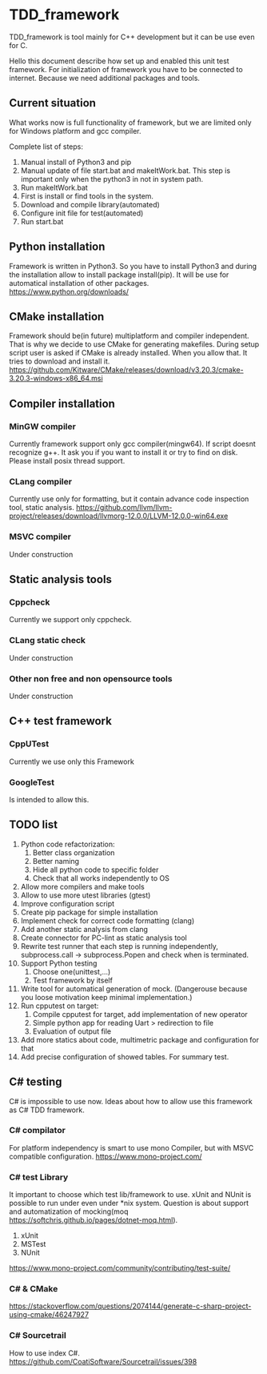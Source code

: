 # TDD_framework
TDD_framework is tool mainly for C++ development but it can be use even for C.

Hello this document describe how set up and enabled this unit test framework.
For initialization of framework you have to be connected to internet. Because
we need additional packages and tools.

## Current situation
What works now is full functionality of framework, but we are limited only for Windows platform and gcc compiler.


Complete list of steps:
1. Manual install of Python3 and pip
2. Manual update of file start.bat and makeItWork.bat. This step is important only when the python3 in not in system path.
3. Run makeItWork.bat
  1. First is install or find tools in the system.
  2. Download and compile library(automated)
  3. Configure init file for test(automated)
4. Run start.bat


## Python installation
Framework is written in Python3. So you have to install Python3 and during
the installation allow to install package install(pip). It will be use for
automatical installation of other packages.
https://www.python.org/downloads/

## CMake installation
Framework should be(in future) multiplatform and compiler independent. That is
why we decide to use CMake for generating makefiles. During setup script user is
asked if CMake is already installed. When you allow that. It tries to download
and install it.
https://github.com/Kitware/CMake/releases/download/v3.20.3/cmake-3.20.3-windows-x86_64.msi

## Compiler installation
### MinGW compiler
Currently framework support only gcc compiler(mingw64). If script doesnt
recognize g++. It ask you if you want to install it or try to find on disk.
Please install posix thread support.
### CLang compiler
Currently use only for formatting, but it contain advance code inspection tool,
static analysis.
https://github.com/llvm/llvm-project/releases/download/llvmorg-12.0.0/LLVM-12.0.0-win64.exe
### MSVC compiler
Under construction

## Static analysis tools
### Cppcheck
Currently we support only cppcheck.
### CLang static check
Under construction
### Other non free and non opensource tools
Under construction

## C++ test framework
### CppUTest
Currently we use only this Framework
### GoogleTest
Is intended to allow this.


## TODO list
1. Python code refactorization:
    1. Better class organization
    2. Better naming
    3. Hide all python code to specific folder
    4. Check that all works independently to OS
2. Allow more compilers and make tools
3. Allow to use more utest libraries (gtest)
4. Improve configuration script
5. Create pip package for simple installation
6. Implement check for correct code formatting (clang)
7. Add another static analysis from clang
8. Create connector for PC-lint as static analysis tool
9. Rewrite test runner that each step is running independently, subprocess.call -> subprocess.Popen and check when is terminated.
10. Support Python testing
    1. Choose one(unittest,...)
    2. Test framework by itself
11. Write tool for automatical generation of mock. (Dangerouse because you loose motivation keep minimal implementation.)
12. Run cpputest on target:
    1. Compile cpputest for target, add implementation of new operator
    2. Simple python app for reading Uart > redirection to file
    3. Evaluation of output file
13. Add more statics about code, multimetric package and configuration for that
14. Add precise configuration of showed tables. For summary test.



## C# testing
C# is impossible to use now.
Ideas about how to allow use this framework as C# TDD framework.
### C# compilator
For platform independency is smart to use mono Compiler, but with MSVC compatible configuration.
https://www.mono-project.com/
### C# test Library
It important to choose which test lib/framework to use. xUnit and NUnit is possible to run under even under *nix system.
Question is about support and automatization of mocking(moq https://softchris.github.io/pages/dotnet-moq.html).
1. xUnit
2. MSTest
3. NUnit

https://www.mono-project.com/community/contributing/test-suite/

### C# & CMake
https://stackoverflow.com/questions/2074144/generate-c-sharp-project-using-cmake/46247927

### C# Sourcetrail
How to use index C#.
https://github.com/CoatiSoftware/Sourcetrail/issues/398

